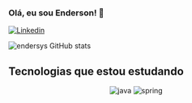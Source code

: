 ### Olá, eu sou Enderson! 👋

[![Linkedin](https://img.shields.io/badge/LinkedIn-0077B5?style=for-the-badge&logo=linkedin&logoColor=white)](https://www.linkedin.com/in/francisco-enderson-1562a6229/
)

![endersys GitHub stats](https://github-readme-stats.vercel.app/api?username=endersys&hide&show_icons=true&theme=radical)

## Tecnologias que estou estudando

<div style="text-align: center">    
    <img text-align="center" alt="java" src="https://img.shields.io/badge/Java-ED8B00?style=for-the-badge&logo=java&logoColor=white">
    <img text-align="center" alt="spring" src="https://img.shields.io/badge/Spring-6DB33F?style=for-the-badge&logo=spring&logoColor=white">
</div>


